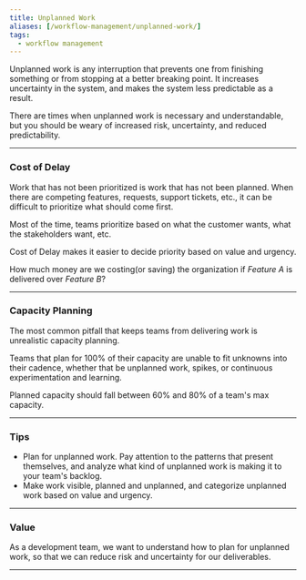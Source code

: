 ```yaml
---
title: Unplanned Work
aliases: [/workflow-management/unplanned-work/]
tags:
  - workflow management
---
```


Unplanned work is any interruption that prevents one from finishing something
or from stopping at a better breaking point. It increases uncertainty in the system,
and makes the system less predictable as a result.

There are times when unplanned work is necessary and understandable, but you
should be weary of increased risk, uncertainty, and reduced predictability.

---

### Cost of Delay

Work that has not been prioritized is work that has not been planned. When there are
competing features, requests, support tickets, etc., it can be difficult to prioritize
what should come first.

Most of the time, teams prioritize based on what the customer wants, what the
stakeholders want, etc.

Cost of Delay makes it easier to decide priority based on value and urgency.

How much money are we costing(or saving) the organization if _Feature A_ is
delivered over _Feature B_?

---

### Capacity Planning

The most common pitfall that keeps teams from delivering work is unrealistic
capacity planning.

Teams that plan for 100% of their capacity are unable to fit unknowns
into their cadence, whether that be unplanned work, spikes, or continuous experimentation
and learning.

Planned capacity should fall between 60% and 80% of a team's max capacity.

---

### Tips

- Plan for unplanned work. Pay attention to the patterns that present themselves, and analyze
  what kind of unplanned work is making it to your team's backlog.
- Make work visible, planned and unplanned, and categorize unplanned work based on value and urgency.

---

### Value

As a development team, we want to understand how to plan for unplanned work, so that we can reduce
risk and uncertainty for our deliverables.

---
